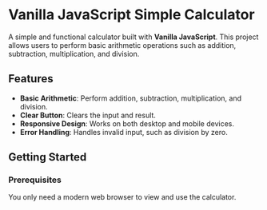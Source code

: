 # Vanilla JavaScript Simple Calculator

A simple and functional calculator built with **Vanilla JavaScript**. This project allows users to perform basic arithmetic operations such as addition, subtraction, multiplication, and division.

## Features

- **Basic Arithmetic**: Perform addition, subtraction, multiplication, and division.
- **Clear Button**: Clears the input and result.
- **Responsive Design**: Works on both desktop and mobile devices.
- **Error Handling**: Handles invalid input, such as division by zero.

## Getting Started

### Prerequisites

You only need a modern web browser to view and use the calculator.
